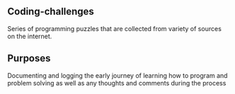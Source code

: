 ## Coding-challenges

Series of programming puzzles that are collected from variety of sources on the internet. 

## Purposes

Documenting and logging the early journey of learning how to program and problem solving as well as any thoughts and comments during the process
